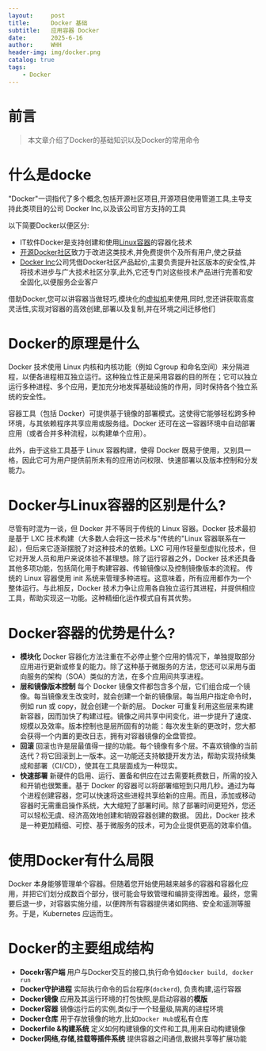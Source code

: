 ```yaml
---
layout:     post
title:      Docker 基础
subtitle:   应用容器 Docker
date:       2025-6-16
author:     WHH
header-img: img/docker.png
catalog: true
tags:
    - Docker
---
```


# 前言
> 本文章介绍了Docker的基础知识以及Docker的常用命令

# 什么是docke
"Docker"一词指代了多个概念,包括开源社区项目,开源项目使用管道工具,主导支持此类项目的公司 Docker lnc,以及该公司官方支持的工具

以下简要Docker以便区分:
- IT软件Docker是支持创建和使用[Linux容器](https://www.redhat.com/zh/topics/containers)的容器化技术
- [开源Docker社区](https://forums.docker.com/)致力于改进这类技术,并免费提供个及所有用户,使之获益
- [Docker lnc](https://www.docker.com/)公司凭借Docker社区产品起价,主要负责提升社区版本的安全性,并将技术进步与广大技术社区分享,此外,它还专门对这些技术产品进行完善和安全固化,以便服务企业客户

借助Docker,您可以讲容器当做轻巧,模块化的[虚拟机](https://www.redhat.com/zh/topics/virtualization/what-is-a-virtual-machine)来使用,同时,您还讲获取高度灵活性,实现对容器的高效创建,部署以及复制,并在环境之间迁移他们

# Docker的原理是什么
Docker 技术使用 Linux 内核和内核功能（例如 Cgroup 和命名空间）来分隔进程，以便各进程相互独立运行。这种独立性正是采用容器的目的所在；它可以独立运行多种进程、多个应用，更加充分地发挥基础设施的作用，同时保持各个独立系统的安全性。

容器工具（包括 Docker）可提供基于镜像的部署模式。这使得它能够轻松跨多种环境，与其依赖程序共享应用或服务组。Docker 还可在这一容器环境中自动部署应用（或者合并多种流程，以构建单个应用）。

此外，由于这些工具基于 Linux 容器构建，使得 Docker 既易于使用，又别具一格，因此它可为用户提供前所未有的应用访问权限、快速部署以及版本控制和分发能力。


# Docker与Linux容器的区别是什么?
尽管有时混为一谈，但 Docker 并不等同于传统的 Linux 容器。Docker 技术最初是基于 LXC 技术构建（大多数人会将这一技术与"传统的"Linux 容器联系在一起），但后来它逐渐摆脱了对这种技术的依赖。LXC 可用作轻量型虚拟化技术，但它对开发人员和用户来说体验不甚理想。除了运行容器之外，Docker 技术还具备其他多项功能，包括简化用于构建容器、传输镜像以及控制镜像版本的流程。
传统的 Linux 容器使用 init 系统来管理多种进程。这意味着，所有应用都作为一个整体运行。与此相反，Docker 技术力争让应用各自独立运行其进程，并提供相应工具，帮助实现这一功能。这种精细化运作模式自有其优势。


# Docker容器的优势是什么?
- **模块化**
Docker 容器化方法注重在不必停止整个应用的情况下，单独提取部分应用进行更新或修复的能力。除了这种基于微服务的方法，您还可以采用与面向服务的架构（SOA）类似的方法，在多个应用间共享进程。
- **层和镜像版本控制**
每个 Docker 镜像文件都包含多个层，它们组合成一个镜像。每当镜像发生改变时，就会创建一个新的镜像层。每当用户指定命令时，例如 run 或 copy，就会创建一个新的层。
Docker 可重复利用这些层来构建新容器，因而加快了构建过程。镜像之间共享中间变化，进一步提升了速度、规模以及效率。版本控制也是层所固有的功能：每次发生新的更改时，您大都会获得一个内置的更改日志，拥有对容器镜像的全盘管控。
- **回滚**
回滚也许是层最值得一提的功能。每个镜像有多个层。不喜欢镜像的当前迭代？将它回滚到上一版本。这一功能还支持敏捷开发方法，帮助实现持续集成和部署（CI/CD），使其在工具层面成为一种现实。
- **快速部署**
新硬件的启用、运行、置备和供应在过去需要耗费数日，所需的投入和开销也很繁重。基于 Docker 的容器可以将部署缩短到只用几秒。通过为每个进程创建容器，您可以快速将这些进程共享给新的应用。而且，添加或移动容器时无需重启操作系统，大大缩短了部署时间。除了部署时间更短外，您还可以轻松无虞、经济高效地创建和销毁容器创建的数据。
因此，Docker 技术是一种更加精细、可控、基于微服务的技术，可为企业提供更高的效率价值。

# 使用Docker有什么局限
Docker 本身能够管理单个容器。但随着您开始使用越来越多的容器和容器化应用，并把它们划分成数百个部分，很可能会导致管理和编排变得困难。最终，您需要后退一步，对容器实施分组，以便跨所有容器提供诸如网络、安全和遥测等服务。于是，Kubernetes 应运而生。

# Docker的主要组成结构
- **Docekr客户端**
	用户与Docker交互的接口,执行命令如`docker build, docker run`
- **Docker守护进程**
	实际执行命令的后台程序(`dockerd`), 负责构建,运行容器
- **Docker镜像**
	应用及其运行环境的打包快照,是启动容器的**模版**
- **Docker容器**
	镜像运行后的实例,类似于一个轻量级,隔离的进程环境
- **Docker仓库**
	用于存放镜像的地方,比如`Docker Hub`或私有仓库
- **Dockerfile &构建系统**
	定义如何构建镜像的文件和工具,用来自动构建镜像
- **Docker网络,存储,挂载等插件系统**
	提供容器之间通信,数据共享等扩展功能

